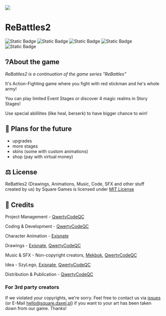 <img src="https://raw.githubusercontent.com/ReBattles2/ReBattles2/main/logomain.png" align="center">
<h1>ReBattles2</h1>

![Static Badge](https://img.shields.io/badge/State-Development-yellow)
![Static Badge](https://img.shields.io/badge/Genre-Action-red)
![Static Badge](https://img.shields.io/badge/Price-Free-green)
![Static Badge](https://img.shields.io/badge/Engine-Unity-8A2BE2)
![Static Badge](https://img.shields.io/badge/License-MIT-green)

## ❔About the game
*ReBattles2 is a continuation of the game series "ReBattles"*

It's Action-Fighting game where you fight with red stickman and he's whole army!

You can play limited Event Stages or discover 4 magic realms in Story Stages!

Use special abililites (like heal, berserk) to have bigger chance to win! 


## 🤔 Plans for the future
- upgrades
- more stages
- skins (some with custom animations)
- shop (pay with virtual money)

## ⚖️ License
ReBattles2 (Drawings, Animations, Music, Code, SFX and other stuff created by us) by Square Games is licensed under [MIT License](https://github.com/ReBattles2/ReBattles2/blob/main/LICENSE)

## 👨 Credits

Project Management - [QwertyCodeQC](https://github.com/QwertyCodeQC)

Coding & Development - [QwertyCodeQC](https://github.com/QwertyCodeQC)

Character Animation - [Exisnate](https://github.com/Exisnate)

Drawings - [Exisnate](https://github.com/Exisnate), [QwertyCodeQC](https://github.com/QwertyCodeQC)

Music & SFX - Non-copyright creators, [Mekbok](https://www.youtube.com/@mekbok), [QwertyCodeQC](https://github.com/QwertyCodeQC)

Idea - SzyLego, [Exisnate](https://github.com/Exisnate), [QwertyCodeQC](https://github.com/QwertyCodeQC)

Distribution & Publication - [QwertyCodeQC](https://github.com/QwertyCodeQC)

### For 3rd party creators
If we violated your copyrights, we're sorry.
Feel free to contact us via [issues](https://github.com/ReBattles2/Issues) (or E-Mail [hello@square.daxel.pl](mailto:hello@square.daxel.pl)) if you want to your art has been taken down from our game. Thanks!
